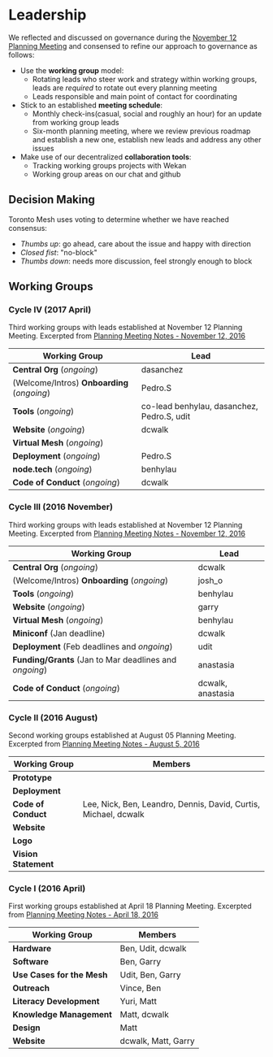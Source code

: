 # Leadership

We reflected and discussed on governance during the [November 12 Planning Meeting](https://github.com/tomeshnet/documents/blob/master/meeting_notes/20161112_planning-meeting-notes.md) and consensed to refine our approach to governance as follows:

- Use the **working group** model:
  - Rotating leads who steer work and strategy within working groups, leads are _required_ to rotate out every planning meeting
  - Leads responsible and main point of contact for coordinating
- Stick to an established **meeting schedule**:
  - Monthly check-ins(casual, social and roughly an hour) for an update from working group leads
  - Six-month planning meeting, where we review previous roadmap and establish a new one, establish new leads and address any other issues
- Make use of our decentralized **collaboration tools**:
  - Tracking working groups projects with Wekan
  - Working group areas on our chat and github

## Decision Making

Toronto Mesh uses voting to determine whether we have reached consensus:

- _Thumbs up_: go ahead, care about the issue and happy with direction
- _Closed fist_: "no-block"
- _Thumbs down_: needs more discussion, feel strongly enough to block

## Working Groups

### Cycle IV (2017 April)

Third working groups with leads established at November 12 Planning Meeting.
Excerpted from [Planning Meeting Notes - November 12, 2016](https://github.com/tomeshnet/documents/blob/master/meeting_notes/20161112_planning-meeting-notes.md)

| Working Group | Lead |
| --- | --- |
| **Central Org** (_ongoing_) | dasanchez |
| (Welcome/Intros) **Onboarding** (_ongoing_) | Pedro.S |
| **Tools** (_ongoing_) | co-lead benhylau, dasanchez, Pedro.S, udit |
| **Website** (_ongoing_) | dcwalk |
| **Virtual Mesh** (_ongoing_) |  |
| **Deployment** (_ongoing_) | Pedro.S |
| **node.tech** (_ongoing_) | benhylau |
| **Code of Conduct** (_ongoing_) | dcwalk |

### Cycle III (2016 November)

Third working groups with leads established at November 12 Planning Meeting.
Excerpted from [Planning Meeting Notes - November 12, 2016](https://github.com/tomeshnet/documents/blob/master/meeting_notes/20161112_planning-meeting-notes.md)

| Working Group | Lead |
| --- | --- |
| **Central Org** (_ongoing_) | dcwalk |
| (Welcome/Intros) **Onboarding** (_ongoing_) | josh_o |
| **Tools** (_ongoing_) | benhylau |
| **Website** (_ongoing_) | garry |
| **Virtual Mesh** (_ongoing_) | benhylau |
| **Miniconf** (Jan deadline) | dcwalk |
| **Deployment** (Feb deadlines and _ongoing_) | udit |
| **Funding/Grants** (Jan to Mar deadlines and _ongoing_) | anastasia |
| **Code of Conduct** (_ongoing_) | dcwalk, anastasia |

### Cycle II (2016 August)

Second working groups established at August 05 Planning Meeting.
Excerpted from [Planning Meeting Notes - August 5, 2016](https://github.com/tomeshnet/documents/blob/master/meeting_notes/20160805_planning-meeting-notes.md)

| Working Group | Members |
| --- | --- |
| **Prototype** | |
| **Deployment** | |
| **Code of Conduct** | Lee, Nick, Ben, Leandro, Dennis, David, Curtis, Michael, dcwalk |
| **Website** | |
| **Logo** | |
| **Vision Statement** | |

### Cycle I (2016 April)

First working groups established at April 18 Planning Meeting.
Excerpted from [Planning Meeting Notes - April 18, 2016](https://github.com/tomeshnet/documents/blob/master/meeting_notes/20160418_meeting-notes.md)

| Working Group | Members |
| --- | --- |
| **Hardware** | Ben, Udit, dcwalk |
| **Software** | Ben, Garry |
| **Use Cases for the Mesh** | Udit, Ben, Garry |
| **Outreach** | Vince, Ben |
| **Literacy Development** | Yuri, Matt |
| **Knowledge Management** | Matt, dcwalk |
| **Design** | Matt |
| **Website** | dcwalk, Matt, Garry |
